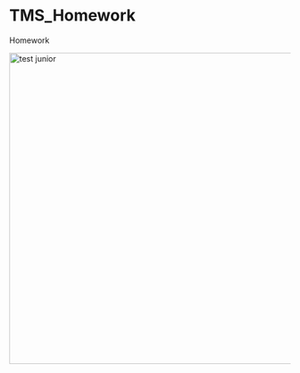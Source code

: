 # TMS_Homework
Homework

<img width="558" alt="test junior" src="https://user-images.githubusercontent.com/93979700/189499860-87c42eb5-5146-4895-a73c-2f2f9d15ba87.png">
